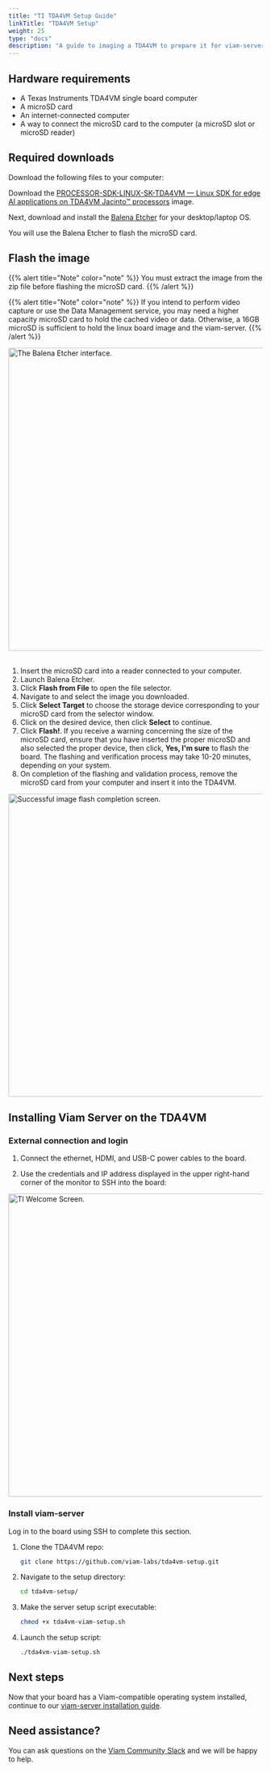 ```yaml
---
title: "TI TDA4VM Setup Guide"
linkTitle: "TDA4VM Setup"
weight: 25
type: "docs"
description: "A guide to imaging a TDA4VM to prepare it for viam-server installation."
---
```


## Hardware requirements

* A Texas Instruments TDA4VM single board computer
* A microSD card
* An internet-connected computer
* A way to connect the microSD card to the computer (a microSD slot or microSD reader)


## Required downloads

Download the following files to your computer:

Download the <a href="https://www.ti.com/tool/download/PROCESSOR-SDK-LINUX-SK-TDA4VM" target="_blank">PROCESSOR-SDK-LINUX-SK-TDA4VM — Linux SDK for edge AI applications on TDA4VM Jacinto™ processors</a> image.

Next, download and install the <a href="https://github.com/balena-io/etcher/releases/tag/v1.7.0" target="_blank">Balena Etcher</a> for your desktop/laptop OS.

You will use the Balena Etcher to flash the microSD card.

## Flash the image

{{% alert title="Note" color="note" %}}
You must extract the image from the zip file before flashing the microSD card.
{{% /alert %}}

{{% alert title="Note" color="note" %}}
If you intend to perform video capture or use the Data Management service, you may need a higher capacity microSD card to hold the cached video or data.
Otherwise, a 16GB microSD is sufficient to hold the linux board image and the viam-server.
{{% /alert %}}

<img src="../../img/ti-tda4vm/etcher.png" width="600px" alt="The Balena Etcher interface.">

<br>
<br>

1. Insert the microSD card into a reader connected to your computer.
2. Launch Balena Etcher.
3. Click **Flash from File** to open the file selector.
4. Navigate to and select the image you downloaded.
5. Click **Select Target** to choose the storage device corresponding to your microSD card from the selector window.
6. Click on the desired device, then click **Select** to continue.
7. Click **Flash!**.
   If you receive a warning concerning the size of the microSD card, ensure that you have inserted the proper microSD and also selected the proper device, then click, **Yes, I'm sure** to flash the board.
   The flashing and verification process may take 10-20 minutes, depending on your system.
8. On completion of the flashing and validation process, remove the microSD card from your computer and insert it into the TDA4VM.

<img src="../../img/ti-tda4vm/completed.png" width="600px" alt="Successful image flash completion screen." >

## Installing Viam Server on the TDA4VM

### External connection and login

1. Connect the ethernet, HDMI, and USB-C power cables to the board.

2. Use the credentials and IP address displayed in the upper right-hand corner of the monitor to SSH into the board:

<img src="../../img/ti-tda4vm/welcomescreen.png" width="600px" alt="TI Welcome Screen." title="TI Welcome Screen." >

### Install viam-server


Log in to the board using SSH to complete this section.

1. Clone the TDA4VM repo:

   ```bash
   git clone https://github.com/viam-labs/tda4vm-setup.git
   ```

1. Navigate to the setup directory:

   ```bash
   cd tda4vm-setup/
   ```

1. Make the server setup script executable:

   ```bash
   chmod +x tda4vm-viam-setup.sh
   ```

1. Launch the setup script:

   ```bash
   ./tda4vm-viam-setup.sh
   ```

## Next steps

Now that your board has a Viam-compatible operating system installed, continue to our [viam-server installation guide](/installation/install/).

## Need assistance?

You can ask questions on the [Viam Community Slack](http://viamrobotics.slack.com) and we will be happy to help.
